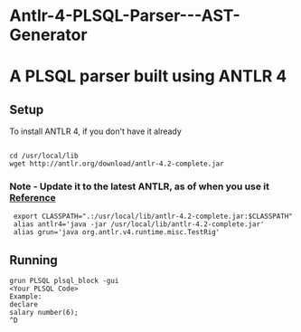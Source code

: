 Antlr-4-PLSQL-Parser---AST-Generator
====================================

# A PLSQL parser built using ANTLR 4 

## Setup

To install ANTLR 4, if you don't have it already

```

cd /usr/local/lib
wget http://antlr.org/download/antlr-4.2-complete.jar

```

### Note - Update it to the latest ANTLR, as of when you use it [Reference](http://www.antlr.org/)

```
 export CLASSPATH=".:/usr/local/lib/antlr-4.2-complete.jar:$CLASSPATH"
 alias antlr4='java -jar /usr/local/lib/antlr-4.2-complete.jar'
 alias grun='java org.antlr.v4.runtime.misc.TestRig'
``` 
 
 
 ## Running
 
 ```
 grun PLSQL plsql_block -gui
 <Your PLSQL Code>
 Example:
 declare
 salary number(6);
 ^D
 ```
